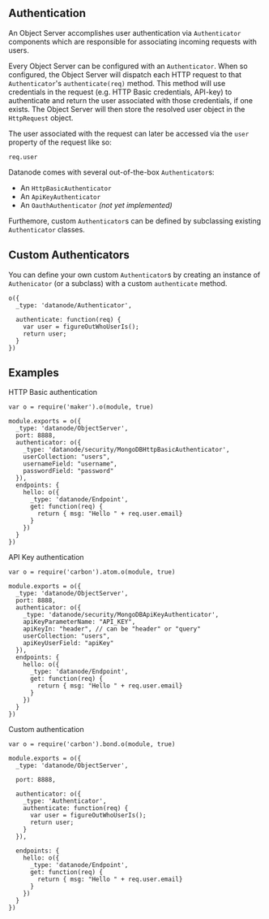 Authentication
----------

An Object Server accomplishes user authentication via ```Authenticator``` components which are responsible for associating incoming requests with users.

Every Object Server can be configured with an ```Authenticator```. When so configured, the Object Server will dispatch each HTTP request to that ```Authenticator```'s ```authenticate(req)``` method. This method will use credentials in the request (e.g. HTTP Basic credentials, API-key) to authenticate and return the user associated with those credentials, if one exists. The Object Server will then store the resolved user object in the ```HttpRequest``` object. 

The user associated with the request can later be accessed via the ```user``` property of the request like so:

```
req.user
```

Datanode comes with several out-of-the-box ```Authenticator```s:

* An ```HttpBasicAuthenticator```
* An ```ApiKeyAuthenticator``` 
* An ```OauthAuthenticator``` _(not yet implemented)_

Furthemore, custom ```Authenticator```s can be defined by subclassing existing ```Authenticator``` classes.

Custom Authenticators
----------

You can define your own custom ```Authenticator```s by creating an instance of ```Authenicator``` (or a subclass) with a custom ```authenticate``` method.  

```node
o({
  _type: 'datanode/Authenticator',
  
  authenticate: function(req) {
    var user = figureOutWhoUserIs();
    return user;
  }
})
```

Examples
----------

HTTP Basic authentication
```node
var o = require('maker').o(module, true)

module.exports = o({
  _type: 'datanode/ObjectServer',
  port: 8888,
  authenticator: o({
    _type: 'datanode/security/MongoDBHttpBasicAuthenticator',
    userCollection: "users",
    usernameField: "username",
    passwordField: "password"
  }),
  endpoints: {
    hello: o({
      _type: 'datanode/Endpoint',
      get: function(req) {
        return { msg: "Hello " + req.user.email}
      }
    })
  }
})
```

API Key authentication
```node
var o = require('carbon').atom.o(module, true)

module.exports = o({
  _type: 'datanode/ObjectServer',
  port: 8888,
  authenticator: o({
    _type: 'datanode/security/MongoDBApiKeyAuthenticator',
    apiKeyParameterName: "API_KEY",
    apiKeyIn: "header", // can be "header" or "query"
    userCollection: "users",
    apiKeyUserField: "apiKey"
  }),
  endpoints: {
    hello: o({
      _type: 'datanode/Endpoint',
      get: function(req) {
        return { msg: "Hello " + req.user.email}
      }
    })
  }
})
```

Custom authentication
```node
var o = require('carbon').bond.o(module, true)

module.exports = o({
  _type: 'datanode/ObjectServer',
  
  port: 8888,
  
  authenticator: o({
    _type: 'Authenticator',
    authenticate: function(req) {
      var user = figureOutWhoUserIs();
      return user;
    }
  }),
  
  endpoints: {
    hello: o({
      _type: 'datanode/Endpoint',
      get: function(req) {
        return { msg: "Hello " + req.user.email}
      }
    })
  }
})
```
